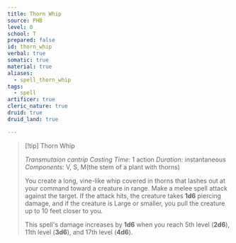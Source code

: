 ```yaml
---
title: Thorn Whip
source: PHB
level: 0
school: T
prepared: false
id: thorn_whip
verbal: true
somatic: true
material: true
aliases:
  - spell_thorn_whip
tags:
  - spell
artificer: true
cleric_nature: true
druid: true
druid_land: true

---
```

>[!tip] Thorn Whip
>
> *Transmutaion cantrip*
> *Casting Time:* 1 action
> *Duration:* instantaneous
> *Components:* V, S, M(the stem of a plant with thorns)
>
>You create a long, vine-like whip covered in thorns that lashes out at your command toward a creature in range. Make a melee spell attack against the target. If the attack hits, the creature takes **1d6** piercing damage, and if the creature is Large or smaller, you pull the creature up to 10 feet closer to you.
>
>This spell's damage increases by **1d6** when you reach 5th level (**2d6**), 11th level (**3d6**), and 17th level (**4d6**).
>

